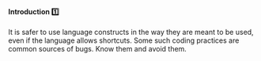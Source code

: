 <link rel="stylesheet" href="{{baseUrl}}/css/textbook.css">

<div class="website-content">

<div id="title">

#### Introduction :one:

</div>

<div id="body">

It is safer to use language constructs in the way they are meant to be used, even if the language allows shortcuts. Some such coding practices are common sources of bugs. Know them and avoid them.

</div>

<div id="extras">
</div>

</div>
